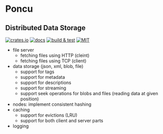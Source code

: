 # Poncu

## Distributed Data Storage

[![crates.io](https://img.shields.io/crates/v/poncu)](https://crates.io/crates/poncu)
[![docs](https://img.shields.io/docsrs/poncu)](https://docs.rs/poncu)
[![build & test](https://github.com/sheroz/poncu/actions/workflows/ci.yml/badge.svg)](https://github.com/sheroz/poncu/actions/workflows/ci.yml)
[![MIT](https://img.shields.io/github/license/sheroz/poncu)](https://github.com/sheroz/poncu/tree/main/LICENSE.txt)

* file server
  * fetching files using HTTP (cleint)
  * fetching files using TCP (client)
* data storage (json, xml, blob, file)
  * support for tags
  * support for metadata
  * support for descriptions
  * support for streaming
  * support seek operations for blobs and files (reading data at given position)
* nodes: implement consistent hashing
* caching
  * support for evictions (LRU)
  * support for both client and server parts
* logging
